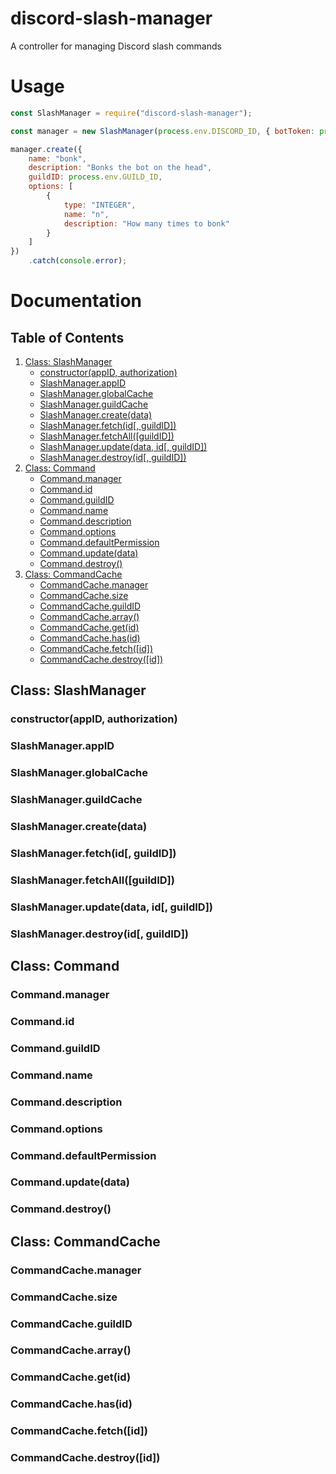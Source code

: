# discord-slash-manager

A controller for managing Discord slash commands

# Usage

```js
const SlashManager = require("discord-slash-manager");

const manager = new SlashManager(process.env.DISCORD_ID, { botToken: process.env.DISCORD_TOKEN });

manager.create({
    name: "bonk",
    description: "Bonks the bot on the head",
    guildID: process.env.GUILD_ID,
    options: [
        {
            type: "INTEGER",
            name: "n",
            description: "How many times to bonk"
        }
    ]
})
    .catch(console.error);
```

# Documentation

## Table of Contents

1. [Class: SlashManager](#class-slashmanager)
    - [constructor(appID, authorization)](#constructorappid-authorization)
    - [SlashManager.appID](#slashmanagerappid)
    - [SlashManager.globalCache](#slashmanagerglobalcache)
    - [SlashManager.guildCache](#slashmanagerguildcache)
    - [SlashManager.create(data)](#slashmanagercreatedata)
    - [SlashManager.fetch(id[, guildID])](#slashmanagerfetchid-guildid)
    - [SlashManager.fetchAll([guildID])](#slashmanagerfetchallguildid)
    - [SlashManager.update(data, id[, guildID])](#slashmanagerupdatedata-id-guildid)
    - [SlashManager.destroy(id[, guildID])](#slashmanagerdestroyid-guildid)
2. [Class: Command](#class-command)
    - [Command.manager](#commandmanager)
    - [Command.id](#commandid)
    - [Command.guildID](#commandguildid)
    - [Command.name](#commandname)
    - [Command.description](#commanddescription)
    - [Command.options](#commandoptions)
    - [Command.defaultPermission](#commanddefaultpermission)
    - [Command.update(data)](#commandupdatedata)
    - [Command.destroy()](#commanddestroy)
3. [Class: CommandCache](#class-commandcache)
    - [CommandCache.manager](#commandcachemanager)
    - [CommandCache.size](#commandcachesize)
    - [CommandCache.guildID](#commandcacheguildid)
    - [CommandCache.array()](#commandcachearray)
    - [CommandCache.get(id)](#commandcachegetid)
    - [CommandCache.has(id)](#commandcachehasid)
    - [CommandCache.fetch([id])](#commandcachefetchid)
    - [CommandCache.destroy([id])](#commandcachedestroyid)

## Class: SlashManager

### constructor(appID, authorization)

### SlashManager.appID

### SlashManager.globalCache

### SlashManager.guildCache

### SlashManager.create(data)

### SlashManager.fetch(id[, guildID])

### SlashManager.fetchAll([guildID])

### SlashManager.update(data, id[, guildID])

### SlashManager.destroy(id[, guildID])

## Class: Command

### Command.manager

### Command.id

### Command.guildID

### Command.name

### Command.description

### Command.options

### Command.defaultPermission

### Command.update(data)

### Command.destroy()

## Class: CommandCache

### CommandCache.manager

### CommandCache.size

### CommandCache.guildID

### CommandCache.array()

### CommandCache.get(id)

### CommandCache.has(id)

### CommandCache.fetch([id])

### CommandCache.destroy([id])
